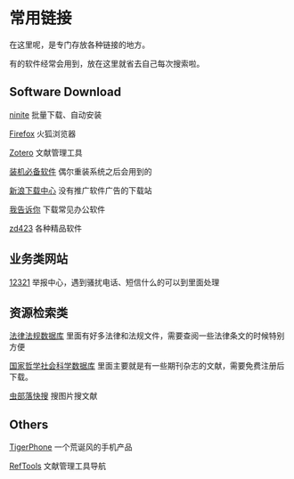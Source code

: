 常用链接
===
[]()

在这里呢，是专门存放各种链接的地方。

有的软件经常会用到，放在这里就省去自己每次搜索啦。


## Software Download

[ninite](https://ninite.com) 批量下载、自动安装

[Firefox](https://www.mozilla.com) 火狐浏览器

[Zotero](https://www.zotero.org) 文献管理工具

[装机必备软件](zjbb) 偶尔重装系统之后会用到的

[新浪下载中心](http://tech.sina.com.cn/down/) 没有推广软件广告的下载站

[我告诉你](https://msdn.itellyou.cn/) 下载常见办公软件

[zd423](http://www.zdfans.com/) 各种精品软件

## 业务类网站

[12321](https://www.12321.cn/) 举报中心，遇到骚扰电话、短信什么的可以到里面处理


## 资源检索类

[法律法规数据库](http://search.chinalaw.gov.cn/search2.html) 里面有好多法律和法规文件，需要查阅一些法律条文的时候特别方便

[国家哲学社会科学数据库](http://www.nssd.org/) 里面主要就是有一些期刊杂志的文献，需要免费注册后下载。

[虫部落快搜](http://search.chongbuluo.com/) 搜图片搜文献


## Others

[TigerPhone](http://phone.tigerliu.me) 一个荒诞风的手机产品

[RefTools](https://github.com/specter119/RefTools) 文献管理工具导航
